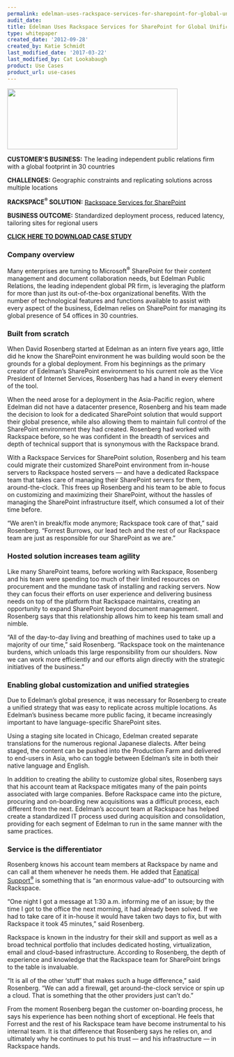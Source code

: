 ```yaml
---
permalink: edelman-uses-rackspace-services-for-sharepoint-for-global-unification/
audit_date:
title: Edelman Uses Rackspace Services for SharePoint for Global Unification
type: whitepaper
created_date: '2012-09-28'
created_by: Katie Schmidt
last_modified_date: '2017-03-22'
last_modified_by: Cat Lookabaugh
product: Use Cases
product_url: use-cases
---
```


<a href="http://www.edelman.com/">
   <img src="{% asset_path use-cases/edelman-uses-rackspace-services-for-sharepoint-for-global-unification/edelman.png %}" width="391" height="139" />
</a>

**CUSTOMER'S BUSINESS:** The leading independent public relations firm
with a global footprint in 30 countries

**CHALLENGES:** Geographic constraints and replicating solutions across
multiple locations

**RACKSPACE<sup>&reg;</sup> SOLUTION:** [Rackspace Services for
SharePoint](http://www.rackspace.com/enterprise_hosting/sharepoint/)

**BUSINESS OUTCOME:** Standardized deployment process, reduced latency,
tailoring sites for regional users

[**CLICK HERE TO DOWNLOAD CASE STUDY**](http://c179631.r31.cf0.rackcdn.com/Edelman_SharePoint.pdf)

### Company overview

Many enterprises are turning to Microsoft<sup>&reg;</sup> SharePoint for their
content management and document collaboration needs, but Edelman Public
Relations, the leading independent global PR firm, is leveraging the
platform for more than just its out-of-the-box organizational benefits.
With the number of technological features and functions available to
assist with every aspect of the business, Edelman relies on SharePoint
for managing its global presence of 54 offices in 30 countries.

### Built from scratch

When David Rosenberg started at Edelman as an intern five years ago,
little did he know the SharePoint environment he was building would soon
be the grounds for a global deployment. From his beginnings as the
primary creator of Edelman’s SharePoint environment to his current role
as the Vice President of Internet Services, Rosenberg has had a hand in
every element of the tool.

When the need arose for a deployment in the Asia-Pacific region, where
Edelman did not have a datacenter presence, Rosenberg and his team made
the decision to look for a dedicated SharePoint solution that would
support their global presence, while also allowing them to maintain full
control of the SharePoint environment they had created. Rosenberg had
worked with Rackspace before, so he was confident in the breadth of
services and depth of technical support that is synonymous with the
Rackspace brand.

With a Rackspace Services for SharePoint solution, Rosenberg and his
team could migrate their customized SharePoint environment from in-house
servers to Rackspace hosted servers — and have a dedicated Rackspace
team that takes care of managing their SharePoint servers for them,
around-the-clock. This frees up Rosenberg and his team to be able to
focus on customizing and maximizing their SharePoint, without the
hassles of managing the SharePoint infrastructure itself, which consumed
a lot of their time before.

“We aren’t in break/fix mode anymore; Rackspace took care of that,” said
Rosenberg. “Forrest Burrows, our lead tech and the rest of our Rackspace
team are just as responsible for our SharePoint as we are.”

### Hosted solution increases team agility

Like many SharePoint teams, before working with Rackspace, Rosenberg and
his team were spending too much of their limited resources on
procurement and the mundane task of installing and racking servers. Now
they can focus their efforts on user experience and delivering business
needs on top of the platform that Rackspace maintains, creating an
opportunity to expand SharePoint beyond document management. Rosenberg
says that this relationship allows him to keep his team small and
nimble.

“All of the day-to-day living and breathing of machines used to take up
a majority of our time,” said Rosenberg. “Rackspace took on the
maintenance burdens, which unloads this large responsibility from our
shoulders. Now we can work more efficiently and our efforts align
directly with the strategic initiatives of the business.”

### Enabling global customization and unified strategies

Due to Edelman’s global presence, it was necessary for Rosenberg to
create a unified strategy that was easy to replicate across multiple
locations. As Edelman’s business became more public facing, it became
increasingly important to have language-specific SharePoint sites.

Using a staging site located in Chicago, Edelman created separate
translations for the numerous regional Japanese dialects. After being
staged, the content can be pushed into the Production Farm and delivered
to end-users in Asia, who can toggle between Edelman’s site in both
their native language and English.

In addition to creating the ability to customize global sites, Rosenberg
says that his account team at Rackspace mitigates many of the pain
points associated with large companies. Before Rackspace came into the
picture, procuring and on-boarding new acquisitions was a difficult
process, each different from the next. Edelman’s account team at
Rackspace has helped create a standardized IT process used during
acquisition and consolidation, providing for each segment of Edelman to
run in the same manner with the same practices.

### Service is the differentiator

Rosenberg knows his account team members at Rackspace by name and can
call at them whenever he needs them. He added that [Fanatical
Support<sup>&reg;</sup>](http://www.rackspace.com/whyrackspace/support/) is
something that is “an enormous value-add” to outsourcing with Rackspace.

“One night I got a message at 1:30 a.m. informing me of an issue; by the
time I got to the office the next morning, it had already been solved.
If we had to take care of it in-house it would have taken two days to
fix, but with Rackspace it took 45 minutes,” said Rosenberg.

Rackspace is known in the industry for their skill and support as well
as a broad technical portfolio that includes dedicated hosting,
virtualization, email and cloud-based infrastructure. According to
Rosenberg, the depth of experience and knowledge that the Rackspace team
for SharePoint brings to the table is invaluable.

“It is all of the other ‘stuff’ that makes such a huge difference,” said
Rosenberg. “We can add a firewall, get around-the-clock service or spin
up a cloud. That is something that the other providers just can’t do.”

From the moment Rosenberg began the customer on-boarding process, he
says his experience has been nothing short of exceptional. He feels that
Forrest and the rest of his Rackspace team have become instrumental to
his internal team. It is that difference that Rosenberg says he relies
on, and ultimately why he continues to put his trust — and his
infrastructure — in Rackspace hands.

